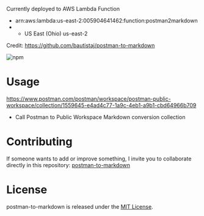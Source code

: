 Currently deployed to AWS Lambda Function

- arn:aws:lambda:us-east-2:005904641462:function:postman2markdown
- - US East (Ohio) us-east-2

Credit: https://github.com/bautistaj/postman-to-markdown

![npm](https://img.shields.io/npm/v/postman-to-markdown?style=plastic)

# Usage

https://www.postman.com/postman/workspace/postman-public-workspace/collection/1559645-e4ad4c77-1a9c-4eb1-a9b1-cbd64966b709
- Call Postman to Public Workspace Markdown conversion collection

# Contributing
If someone wants to add or improve something, I invite you to collaborate directly in this repository: [postman-to-markdown](https://github.com/bautistaj/postman-to-markdown.git)

# License
postman-to-markdown is released under the [MIT License](https://opensource.org/licenses/MIT).
